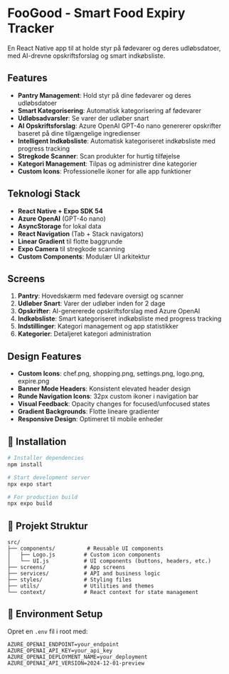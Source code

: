 # FooGood - Smart Food Expiry Tracker

En React Native app til at holde styr på fødevarer og deres udløbsdatoer, med AI-drevne opskriftsforslag og smart indkøbsliste.

## Features

- **Pantry Management**: Hold styr på dine fødevarer og deres udløbsdatoer
- **Smart Kategorisering**: Automatisk kategorisering af fødevarer
- **Udløbsadvarsler**: Se varer der udløber snart
- **AI Opskriftsforslag**: Azure OpenAI GPT-4o nano genererer opskrifter baseret på dine tilgængelige ingredienser
- **Intelligent Indkøbsliste**: Automatisk kategoriseret indkøbsliste med progress tracking
- **Stregkode Scanner**: Scan produkter for hurtig tilføjelse
- **Kategori Management**: Tilpas og administrer dine kategorier
- **Custom Icons**: Professionelle ikoner for alle app funktioner

## Teknologi Stack

- **React Native + Expo SDK 54**
- **Azure OpenAI** (GPT-4o nano)
- **AsyncStorage** for lokal data
- **React Navigation** (Tab + Stack navigators)
- **Linear Gradient** til flotte baggrunde
- **Expo Camera** til stregkode scanning
- **Custom Components**: Modulær UI arkitektur

## Screens

1. **Pantry**: Hovedskærm med fødevare oversigt og scanner
2. **Udløber Snart**: Varer der udløber inden for 2 dage
3. **Opskrifter**: AI-genererede opskriftsforslag med Azure OpenAI
4. **Indkøbsliste**: Smart kategoriseret indkøbsliste med progress tracking
5. **Indstillinger**: Kategori management og app statistikker
6. **Kategorier**: Detaljeret kategori administration

## Design Features

- **Custom Icons**: chef.png, shopping.png, settings.png, logo.png, expire.png
- **Banner Mode Headers**: Konsistent elevated header design
- **Runde Navigation Icons**: 32px custom ikoner i navigation bar
- **Visual Feedback**: Opacity changes for focused/unfocused states
- **Gradient Backgrounds**: Flotte lineare gradienter
- **Responsive Design**: Optimeret til mobile enheder


## 🚀 Installation

```bash
# Installer dependencies
npm install

# Start development server
npx expo start

# For production build
npx expo build
```

## 📂 Projekt Struktur

```
src/
├── components/          # Reusable UI components
│   ├── Logo.js         # Custom icon components
│   └── UI.js           # UI components (buttons, headers, etc.)
├── screens/            # App screens
├── services/           # API and business logic
├── styles/             # Styling files
├── utils/              # Utilities and themes
└── context/            # React context for state management
```

## 🔑 Environment Setup

Opret en `.env` fil i root med:

```
AZURE_OPENAI_ENDPOINT=your_endpoint
AZURE_OPENAI_API_KEY=your_api_key
AZURE_OPENAI_DEPLOYMENT_NAME=your_deployment
AZURE_OPENAI_API_VERSION=2024-12-01-preview
```

